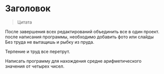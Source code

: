 # Заголовок

>Цитата

После завершения всех редактирований объединить все в один проект.
после написания программы, необходимо добавить фото или слайды
Без труда не вытащишь и рыбку из пруда.

Терпение и труд все перетрут.

Написать программу для нахождения средне арифметического значения от четырех чисел.
